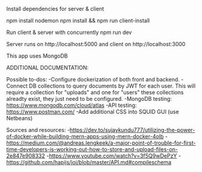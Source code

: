 
Install dependencies for server & client

npm install nodemon 
npm install && npm run client-install

Run client & server with concurrently
npm run dev

Server runs on http://localhost:5000 and client on http://localhost:3000

This app uses MongoDB 


ADDITIONAL DOCUMENTATION: 



Possible to-dos: 
-Configure dockerization of both front and backend. 
-Connect DB collections to query documents by JWT for each user. This will require a collection for "uploads" and one for "users" these collections alreadty exist, they just need to be configured. 
-MongoDB testing: https://www.mongodb.com/cloud/atlas
-API testing: https://www.postman.com/
-Add additional CSS into SQUID GUI (use Netbeans)


Sources and resources: 
-https://dev.to/sujaykundu777/utilizing-the-power-of-docker-while-building-mern-apps-using-mern-docker-4olb
-https://medium.com/@andreas.lengkeek/a-major-point-of-trouble-for-first-time-developers-is-working-out-how-to-store-and-upload-files-on-2e847e908332
-https://www.youtube.com/watch?v=3f5Q9wDePzY
-https://github.com/hapijs/joi/blob/master/API.md#compileschema

